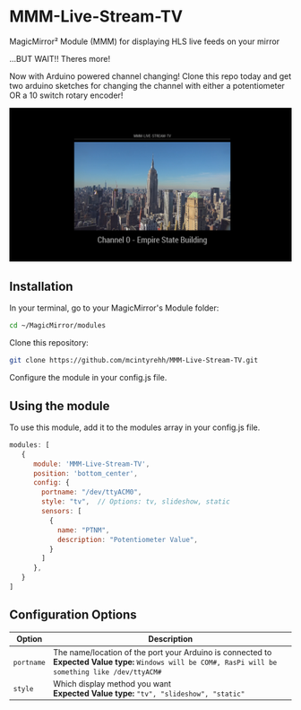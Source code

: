 # MMM-Live-Stream-TV
MagicMirror² Module (MMM) for displaying HLS live feeds on your mirror

...BUT WAIT!! Theres more!

Now with Arduino powered channel changing! Clone this repo today and get two arduino sketches for changing the channel with either a potentiometer OR a 10 switch rotary encoder!

![Example Screenshot](./Screenshots/Screenshot.png)
## Installation

In your terminal, go to your MagicMirror's Module folder:

```bash
cd ~/MagicMirror/modules
```
Clone this repository:
```bash
git clone https://github.com/mcintyrehh/MMM-Live-Stream-TV.git
```
Configure the module in your config.js file.


## Using the module

To use this module, add it to the modules array in your config.js file.

```js
modules: [
   {
      module: 'MMM-Live-Stream-TV',
      position: 'bottom_center',
      config: {
        portname: "/dev/ttyACM0",
        style: "tv",  // Options: tv, slideshow, static
        sensors: [
          {
            name: "PTNM",
            description: "Potentiometer Value",
          }
        ]
      },
   }
]
```

## Configuration Options

Option|Description
------|-----------
`portname`|The name/location of the port your Arduino is connected to<br/>**Expected Value type:** `Windows will be COM#, RasPi will be something like /dev/ttyACM#`
`style`|Which display method you want<br/>**Expected Value type:** `"tv", "slideshow", "static"`

